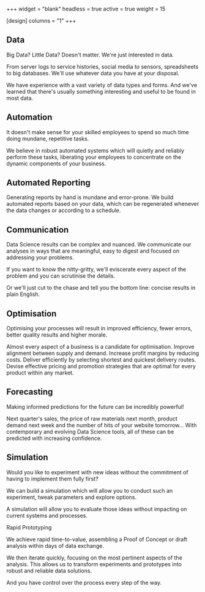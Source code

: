 +++
widget = "blank"
headless = true
active = true
weight = 15

[design]
  columns = "1"
+++

## Data

Big Data? Little Data? Doesn't matter. We're just interested in data.</p><p>From server logs to service histories, social media to sensors, spreadsheets to big databases. We'll use whatever data you have at your disposal.

We have experience with a vast variety of data types and forms. And we've learned that there's usually something interesting and useful to be found in most data.

## Automation

It doesn't make sense for your skilled employees to spend so much time doing mundane, repetitive tasks.

We believe in robust automated systems which will quietly and reliably perform these tasks, liberating your employees to concentrate on the dynamic components of your business.

## Automated Reporting

Generating reports by hand is mundane and error-prone. We build automated reports based on your data, which can be regenerated whenever the data changes or according to a schedule.

## Communication

Data Science results can be complex and nuanced. We communicate our analyses in ways that are meaningful, easy to digest and focused on addressing your problems.

If you want to know the nitty-gritty, we'll eviscerate every aspect of the problem and you can scrutinise the details.

Or we'll just cut to the chase and tell you the bottom line: concise results in plain English.

## Optimisation

Optimising your processes will result in improved efficiency, fewer errors, better quality results and higher morale.

Almost every aspect of a business is a candidate for optimisation. Improve alignment between supply and demand. Increase profit margins by reducing costs. Deliver efficiently by selecting shortest and quickest delivery routes. Devise effective pricing and promotion strategies that are optimal for every product within any market.

## Forecasting

Making informed predictions for the future can be incredibly powerful!

Next quarter's sales, the price of raw materials next month, product demand next week and the number of hits of your website tomorrow... With contemporary and evolving Data Science tools, all of these can be predicted with increasing confidence.

## Simulation

Would you like to experiment with new ideas without the commitment of having to implement them fully first?

We can build a simulation which will allow you to conduct such an experiment, tweak parameters and explore options.

A simulation will allow you to evaluate those ideas without impacting on current systems and processes.

Rapid Prototyping

We achieve rapid time-to-value, assembling a Proof of Concept or draft analysis within days of data exchange.

We then iterate quickly, focusing on the most pertinent aspects of the analysis. This allows us to transform experiments and prototypes into robust and reliable data solutions.

And you have control over the process every step of the way.
